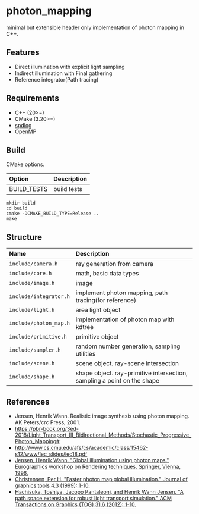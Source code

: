 # photon_mapping

minimal but extensible header only implementation of photon mapping in C++.

## Features

* Direct illumination with explicit light sampling
* Indirect illumination with Final gathering
* Reference integrator(Path tracing)

## Requirements

* C++ (20>=)
* CMake (3.20>=)
* [spdlog](https://github.com/gabime/spdlog)
* OpenMP

## Build

CMake options.

|Option|Description|
|:--|:--|
|BUILD_TESTS|build tests|

```
mkdir build
cd build
cmake -DCMAKE_BUILD_TYPE=Release ..
make
```

## Structure

|Name|Description|
|:--|:--|
|`include/camera.h`|ray generation from camera|
|`include/core.h`|math, basic data types|
|`include/image.h`|image|
|`include/integrator.h`|implement photon mapping, path tracing(for reference)|
|`include/light.h`|area light object|
|`include/photon_map.h`|implementation of photon map with kdtree|
|`include/primitive.h`|primitive object|
|`include/sampler.h`|random number generation, sampling utilities|
|`include/scene.h`|scene object. ray-scene intersection|
|`include/shape.h`|shape object. ray-primitive intersection, sampling a point on the shape|

## References

* Jensen, Henrik Wann. Realistic image synthesis using photon mapping. AK Peters/crc Press, 2001.
* https://pbr-book.org/3ed-2018/Light_Transport_III_Bidirectional_Methods/Stochastic_Progressive_Photon_Mapping# 
* http://www.cs.cmu.edu/afs/cs/academic/class/15462-s12/www/lec_slides/lec18.pdf
* [Jensen, Henrik Wann. "Global illumination using photon maps." Eurographics workshop on Rendering techniques. Springer, Vienna, 1996.](https://link.springer.com/chapter/10.1007/978-3-7091-7484-5_3)
* [Christensen, Per H. "Faster photon map global illumination." Journal of graphics tools 4.3 (1999): 1-10.](https://doi.org/10.1080/10867651.1999.10487505)
* [Hachisuka, Toshiya, Jacopo Pantaleoni, and Henrik Wann Jensen. "A path space extension for robust light transport simulation." ACM Transactions on Graphics (TOG) 31.6 (2012): 1-10.](https://dl.acm.org/doi/10.1145/2366145.2366210)